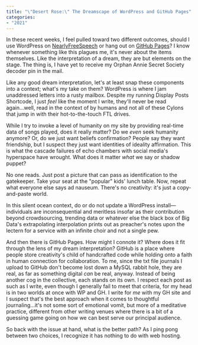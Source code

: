 ```yaml
---
title: "\"Desert Rose:\" The Dreamscape of WordPress and GitHub Pages"
categories:
- "2021"
---
```


In these recent weeks, I feel pulled toward two different outcomes, should I use WordPress on [NearlyFreeSpeech](https://www.nearlyfreespeech.net/) or hang out on [GitHub Pages](https://pages.github.com/)?  I know whenever something like this plagues me, it's never about the items themselves.  Like the interpretation of a dream, they are but elements on the stage. The thing is, I have yet to receive my Orphan Annie Secret Society decoder pin in the mail.

Like any good dream interpretation, let's at least snap these components into a context; what's my take on them?  WordPress is where I jam unaddressed letters into a rusty mailbox.  Despite my running Display Posts Shortcode, I just *feel* like the moment I write, they'll never be read again...well, read in the context of by humans and not all of these Cylons that jump in with their hot-to-the-touch FTL drives.  

While I try to invoke a level of humanity on my site by providing real-time data of songs played, does it really matter?  Do we *even* seek humanity anymore?  Or, do we just want beliefs confirmation?  People say they want friendship, but I suspect they just want identities of  ideality affirmation.  This is what the cascade failures of echo chambers with social media's hyperspace have wrought.  What does it matter *what* we say or shadow puppet?  

No one reads.  Just post a picture that can pass as identification to the gatekeeper.   Take your seat at the "popular" kids' lunch table. Now, repeat what everyone else says ad nauseum.  There's no creativity: it's just a copy-and-paste world. 

In this silent ocean context, do or do not update a WordPress install—individuals are inconsequential and meritless insofar as their contribution beyond crowdsourcing, trending data or whatever else the black box of Big Data's extrapolating interpolation prints out as  preacher's notes upon the lectern for a service with an infinite choir and not a single pew.

And then there is GitHub Pages.  How might I connote it?  Where does it fit through the lens of my dream interpretation?  GitHub is a place where people store creativity's child of handcrafted code while holding onto a faith in human connection for collaboration. To me, since the txt file journals I upload to GitHub don't become lost down a MySQL rabbit hole, they are real, as far as something digital *can* be real, anyway.  Instead of being another cog in the collective, each stands on its own.  I respect each post as such as I write, even though I generally fail to meet that criteria, for my head is in two worlds at once with WP and GH. I write for *me* with my GH site and I suspect that's the best approach when it comes to thoughtful journaling...it's not some sort of emotional vomit, but more of a meditative practice, different from other writing venues where there is a bit of a guessing game going on how we can best serve our principal audience.  

So back with the issue at hand, what is the better path?  As I ping pong between two choices, I recognize it has nothing to do with web hosting.

